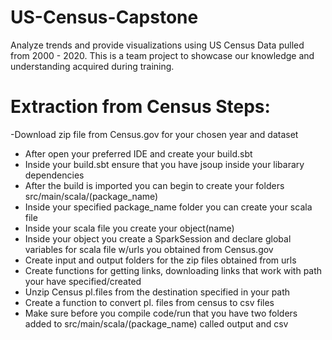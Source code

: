 # US-Census-Capstone
Analyze trends and provide visualizations using US Census Data pulled from 2000 - 2020.
This is a team project to showcase our knowledge and understanding acquired during training.

# Extraction from Census Steps:
-Download zip file from Census.gov for your chosen year and dataset
- After open your preferred IDE and create your build.sbt
- Inside your build.sbt ensure that you have jsoup inside your libarary dependencies
- After the build is imported you can begin to create your folders src/main/scala/(package_name)
- Inside your specified package_name folder you can create your scala file
- Inside your scala file you create your object(name)
- Inside your object you create a SparkSession and declare global variables for scala file w/urls you obtained from Census.gov
- Create input and output folders for the zip files obtained from urls
- Create functions for getting links, downloading links that work with path your have specified/created
- Unzip Census pl.files from the destination specified in your path
- Create a function to convert pl. files from census to csv files
- Make sure before you compile code/run that you have two folders added to src/main/scala/(package_name) called output and csv
